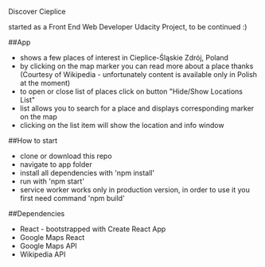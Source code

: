 ﻿Discover Cieplice

started as a Front End Web Developer Udacity Project, to be continued :)

##App

* shows a few places of interest in Cieplice-Śląskie Zdrój, Poland
* by clicking on the map marker you can read more about a place thanks (Courtesy of Wikipedia - unfortunately content is available only in Polish at the moment)
* to open or close list of places click on button "Hide/Show Locations List"
* list allows you to search for a place and displays corresponding marker on the map
* clicking on the list item will show the location and info window


##How to start

* clone or download this repo
* navigate to app folder
* install all dependencies with 'npm install'
* run with 'npm start'
* service worker works only in production version, 
in order to use it you first need command 'npm build'

##Dependencies

* React - bootstrapped with Create React App
* Google Maps React
* Google Maps API
* Wikipedia API
